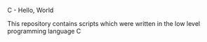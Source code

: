 C - Hello, World

This repository contains scripts which were written in the low level programming language C
